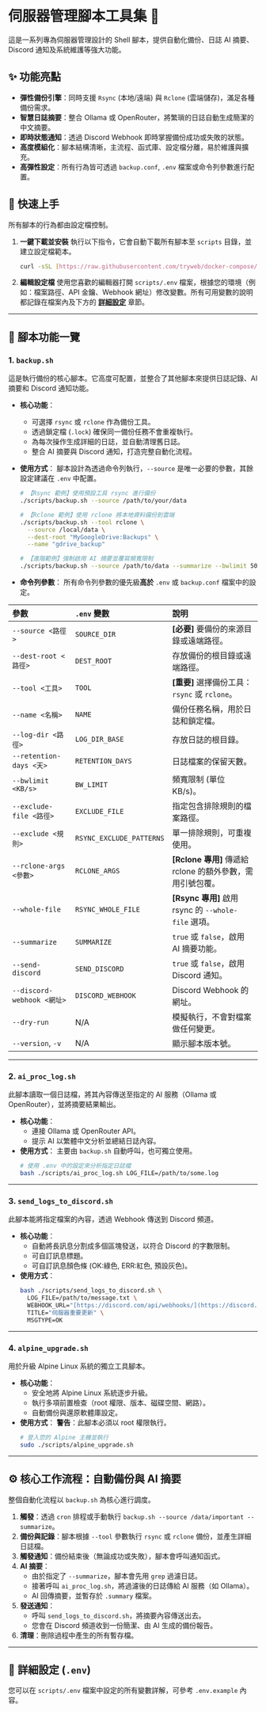 # 伺服器管理腳本工具集 🧰

這是一系列專為伺服器管理設計的 Shell 腳本，提供自動化備份、日誌 AI 摘要、Discord 通知及系統維護等強大功能。

## ✨ 功能亮點

- **彈性備份引擎**：同時支援 `Rsync` (本地/遠端) 與 `Rclone` (雲端儲存)，滿足各種備份需求。
- **智慧日誌摘要**：整合 Ollama 或 OpenRouter，將繁瑣的日誌自動生成簡潔的中文摘要。
- **即時狀態通知**：透過 Discord Webhook 即時掌握備份成功或失敗的狀態。
- **高度模組化**：腳本結構清晰，主流程、函式庫、設定檔分離，易於維護與擴充。
- **高彈性設定**：所有行為皆可透過 `backup.conf`, `.env` 檔案或命令列參數進行配置。

## 🚀 快速上手

所有腳本的行為都由設定檔控制。

1.  **一鍵下載並安裝**
    執行以下指令，它會自動下載所有腳本至 `scripts` 目錄，並建立設定檔範本。
    ```sh
    curl -sSL [https://raw.githubusercontent.com/tryweb/docker-compose/main/scripts/setup_scripts.sh](https://raw.githubusercontent.com/tryweb/docker-compose/main/scripts/setup_scripts.sh) | bash
    ```

2.  **編輯設定檔**
    使用您喜歡的編輯器打開 `scripts/.env` 檔案，根據您的環境（例如：檔案路徑、API 金鑰、Webhook 網址）修改變數。所有可用變數的說明都記錄在檔案內及下方的 [**詳細設定**](#-詳細設定-env) 章節。

---

## 📜 腳本功能一覽

### 1. `backup.sh`

這是執行備份的核心腳本。它高度可配置，並整合了其他腳本來提供日誌記錄、AI 摘要和 Discord 通知功能。

-   **核心功能**：
    -   可選擇 `rsync` 或 `rclone` 作為備份工具。
    -   透過鎖定檔 (`.lock`) 確保同一備份任務不會重複執行。
    -   為每次操作生成詳細的日誌，並自動清理舊日誌。
    -   整合 AI 摘要與 Discord 通知，打造完整自動化流程。

-   **使用方式**：
    腳本設計為透過命令列執行，`--source` 是唯一必要的參數，其餘設定建議在 `.env` 中配置。
    ```sh
    # 【Rsync 範例】使用預設工具 rsync 進行備份
    ./scripts/backup.sh --source /path/to/your/data
    
    # 【Rclone 範例】使用 rclone 將本地資料備份到雲端
    ./scripts/backup.sh --tool rclone \
      --source /local/data \
      --dest-root "MyGoogleDrive:Backups" \
      --name "gdrive_backup"
    
    # 【進階範例】強制啟用 AI 摘要並覆寫頻寬限制
    ./scripts/backup.sh --source /path/to/data --summarize --bwlimit 5000
    ```

-   **命令列參數**：
    所有命令列參數的優先級**高於** `.env` 或 `backup.conf` 檔案中的設定。

| 參數 | `.env` 變數 | 說明 |
| :--- | :--- | :--- |
| `--source <路徑>` | `SOURCE_DIR` | **[必要]** 要備份的來源目錄或遠端路徑。 |
| `--dest-root <路徑>` | `DEST_ROOT` | 存放備份的根目錄或遠端路徑。 |
| `--tool <工具>` | `TOOL` | **[重要]** 選擇備份工具：`rsync` 或 `rclone`。 |
| `--name <名稱>` | `NAME` | 備份任務名稱，用於日誌和鎖定檔。 |
| `--log-dir <路徑>` | `LOG_DIR_BASE` | 存放日誌的根目錄。 |
| `--retention-days <天>` | `RETENTION_DAYS` | 日誌檔案的保留天數。 |
| `--bwlimit <KB/s>` | `BW_LIMIT` | 頻寬限制 (單位 KB/s)。 |
| `--exclude-file <路徑>` | `EXCLUDE_FILE` | 指定包含排除規則的檔案路徑。 |
| `--exclude <規則>` | `RSYNC_EXCLUDE_PATTERNS` | 單一排除規則，可重複使用。 |
| `--rclone-args <參數>` | `RCLONE_ARGS` | **[Rclone 專用]** 傳遞給 rclone 的額外參數，需用引號包覆。 |
| `--whole-file` | `RSYNC_WHOLE_FILE` | **[Rsync 專用]** 啟用 rsync 的 `--whole-file` 選項。 |
| `--summarize` | `SUMMARIZE` | `true` 或 `false`，啟用 AI 摘要功能。 |
| `--send-discord` | `SEND_DISCORD` | `true` 或 `false`，啟用 Discord 通知。 |
| `--discord-webhook <網址>` | `DISCORD_WEBHOOK` | Discord Webhook 的網址。 |
| `--dry-run` | N/A | 模擬執行，不會對檔案做任何變更。 |
| `--version`, `-v` | N/A | 顯示腳本版本號。 |

---

### 2. `ai_proc_log.sh`

此腳本讀取一個日誌檔，將其內容傳送至指定的 AI 服務（Ollama 或 OpenRouter），並將摘要結果輸出。

-   **核心功能**：
    -   連接 Ollama 或 OpenRouter API。
    -   提示 AI 以繁體中文分析並總結日誌內容。
-   **使用方式**：
    主要由 `backup.sh` 自動呼叫，也可獨立使用。
    ```sh
    # 使用 .env 中的設定來分析指定日誌檔
    bash ./scripts/ai_proc_log.sh LOG_FILE=/path/to/some.log
    ```

---

### 3. `send_logs_to_discord.sh`

此腳本能將指定檔案的內容，透過 Webhook 傳送到 Discord 頻道。

-   **核心功能**：
    -   自動將長訊息分割成多個區塊發送，以符合 Discord 的字數限制。
    -   可自訂訊息標題。
    -   可自訂訊息顏色條 (OK:綠色, ERR:紅色, 預設灰色)。
-   **使用方式**：
    ```sh
    bash ./scripts/send_logs_to_discord.sh \
      LOG_FILE=/path/to/message.txt \
      WEBHOOK_URL="[https://discord.com/api/webhooks/](https://discord.com/api/webhooks/)..." \
      TITLE="伺服器重要更新" \
      MSGTYPE=OK
    ```

---

### 4. `alpine_upgrade.sh`

用於升級 Alpine Linux 系統的獨立工具腳本。

-   **核心功能**：
    -   安全地將 Alpine Linux 系統逐步升級。
    -   執行多項前置檢查（root 權限、版本、磁碟空間、網路）。
    -   自動備份與還原軟體庫設定。
-   **使用方式**：
    **警告**：此腳本必須以 root 權限執行。
    ```sh
    # 登入您的 Alpine 主機並執行
    sudo ./scripts/alpine_upgrade.sh
    ```

---

## ⚙️ 核心工作流程：自動備份與 AI 摘要

整個自動化流程以 `backup.sh` 為核心進行調度。

1.  **觸發**：透過 `cron` 排程或手動執行 `backup.sh --source /data/important --summarize`。
2.  **備份與記錄**：腳本根據 `--tool` 參數執行 `rsync` 或 `rclone` 備份，並產生詳細日誌檔。
3.  **觸發通知**：備份結束後（無論成功或失敗），腳本會呼叫通知函式。
4.  **AI 摘要**：
    -   由於指定了 `--summarize`，腳本會先用 `grep` 過濾日誌。
    -   接著呼叫 `ai_proc_log.sh`，將過濾後的日誌傳給 AI 服務（如 Ollama）。
    -   AI 回傳摘要，並暫存於 `.summary` 檔案。
5.  **發送通知**：
    -   呼叫 `send_logs_to_discord.sh`，將摘要內容傳送出去。
    -   您會在 Discord 頻道收到一份簡潔、由 AI 生成的備份報告。
6.  **清理**：刪除過程中產生的所有暫存檔。

---

## 🔧 詳細設定 (`.env`)

您可以在 `scripts/.env` 檔案中設定的所有變數詳解，可參考 `.env.example` 內容。
